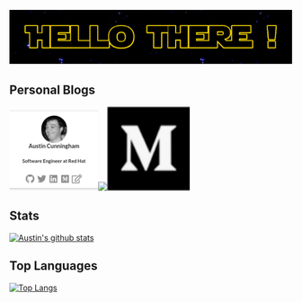 <!--<style type="text/css">

  body {
    background-color: black;
  }
  
</style> -->
<body>
  
![](hellothere.png)

<!--
**austincunningham/austincunningham** is a ✨ _special_ ✨ repository because its `README.md` (this file) appears on your GitHub profile.

Here are some ideas to get you started:

- 🔭 I’m currently working on ...
- 🌱 I’m currently learning ...
- 👯 I’m looking to collaborate on ...
- 🤔 I’m looking for help with ...
- 💬 Ask me about ...
- 📫 How to reach me: ...
- 😄 Pronouns: ...
- ⚡ Fun fact: ...
-->
## Personal Blogs
[![](https://github.com/austincunningham/austincunningham/blob/master/blog.png?raw=true)](https://austincunningham.ddns.net)[![](https://cdn.changelog.com/uploads/icons/news_sources/V1/icon_small.png?v=63685250198)](https://dev.to/austincunningham)[![](https://github.com/austincunningham/austincunningham/blob/master/medium.png?raw=true)](https://medium.com/@auscunningham)

## Stats
[![Austin's github stats](https://github-readme-stats.vercel.app/api?username=austincunningham&layout=compact&show_icons=true&theme=onedark)](https://github.com/anuraghazra/github-readme-stats)

## Top Languages
[![Top Langs](https://github-readme-stats.vercel.app/api/top-langs/?username=austincunningham&show_icons=true&theme=onedark)](https://github.com/anuraghazra/github-readme-stats)

</body>
